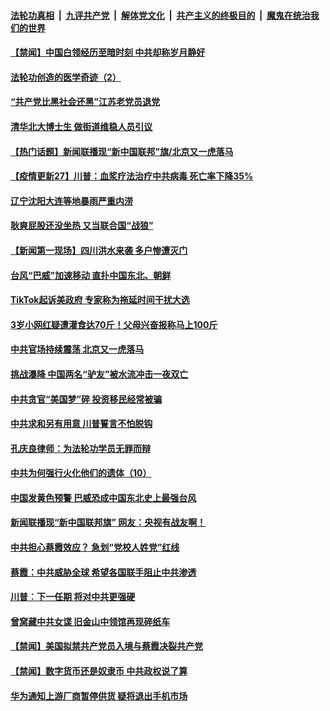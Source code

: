 

####  [法轮功真相](../../../../basic/blob/master/README.md?t=08260503) &nbsp;|&nbsp; [九评共产党](../../../../9ping.md/blob/master/README.md?t=08260503) &nbsp;|&nbsp; [解体党文化](../../../../jtdwh.md/blob/master/README.md?t=08260503)  &nbsp;|&nbsp; [共产主义的终极目的](../../../../gczydzjmd.md/blob/master/README.md?t=08260503) &nbsp;|&nbsp; [魔鬼在统治我们的世界](../../../../mgztzwmdsj.md/blob/master/README.md?t=08260503) 

#### [【禁闻】中国白领经历至暗时刻 中共却称岁月静好](../pages/prog204/a102926245.md?t=08260503) 

#### [法轮功创造的医学奇迹（2）](../pages/prog204/a102926189.md?t=08260503) 

#### [“共产党比黑社会还黑”江苏老党员退党](../pages/prog204/a102926102.md?t=08260503) 

#### [清华北大博士生 做街道维稳人员引议](../pages/prog204/a102925985.md?t=08260503) 

#### [【热门话题】新闻联播现“新中国联邦”旗/北京又一虎落马](../pages/prog204/a102925951.md?t=08260503) 

#### [【疫情更新27】川普：血浆疗法治疗中共病毒 死亡率下降35%](../pages/prog204/a102924362.md?t=08260503) 

#### [辽宁沈阳大连等地暴雨严重内涝](../pages/prog204/a102925943.md?t=08260503) 

#### [耿爽屁股还没坐热 又当联合国“战狼”](../pages/prog204/a102925927.md?t=08260503) 


#### [【新闻第一现场】四川洪水来袭 多户惨遭灭门](../pages/prog204/a102925901.md?t=08260503) 

#### [台风“巴威”加速移动 直扑中国东北、朝鲜](../pages/prog204/a102925833.md?t=08260503) 

#### [TikTok起诉美政府 专家称为拖延时间干扰大选](../pages/prog204/a102925815.md?t=08260503) 

#### [3岁小网红疑遭灌食达70斤！父母兴奋报称马上100斤](../pages/prog204/a102925828.md?t=08260503) 

#### [中共官场持续震荡 北京又一虎落马](../pages/prog204/a102925768.md?t=08260503) 

#### [挑战瀑降 中国两名“驴友”被水流冲击一夜双亡](../pages/prog204/a102925739.md?t=08260503) 

#### [中共贪官“美国梦”碎 投资移民经常被骗](../pages/prog204/a102925744.md?t=08260503) 

#### [中共求和另有用意 川普誓言不怕脱钩](../pages/prog204/a102925715.md?t=08260503) 

#### [孔庆良律师：为法轮功学员无罪而辩](../pages/prog204/a102925726.md?t=08260503) 

#### [中共为何强行火化他们的遗体（10）](../pages/prog204/a102925710.md?t=08260503) 

#### [中国发黄色预警 巴威恐成中国东北史上最强台风](../pages/prog204/a102925679.md?t=08260503) 

#### [新闻联播现“新中国联邦旗” 网友：央视有战友啊！](../pages/prog204/a102925675.md?t=08260503) 


#### [中共担心蔡霞效应？ 急划“党校人姓党”红线](../pages/prog204/a102925658.md?t=08260503) 

#### [蔡霞：中共威胁全球 希望各国联手阻止中共渗透](../pages/prog204/a102925647.md?t=08260503) 

#### [川普︰下一任期 将对中共更强硬](../pages/prog204/a102925612.md?t=08260503) 

#### [曾窝藏中共女谍 旧金山中领馆再现碎纸车](../pages/prog204/a102925570.md?t=08260503) 


#### [【禁闻】美国拟禁共产党员入境与蔡霞决裂共产党](../pages/prog204/a102925446.md?t=08260503) 

#### [【禁闻】数字货币还是奴隶币 中共政权说了算](../pages/prog204/a102925449.md?t=08260503) 

#### [华为通知上游厂商暂停供货 疑将退出手机市场](../pages/prog204/a102925435.md?t=08260503) 

